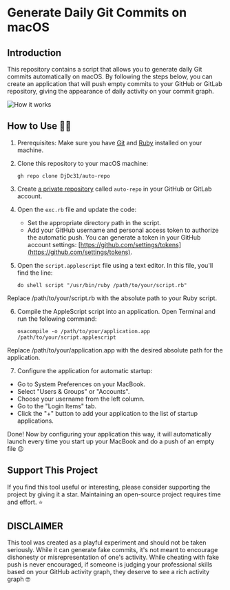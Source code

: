 # Generate Daily Git Commits on macOS

## Introduction

This repository contains a script that allows you to generate daily Git commits automatically on macOS. By following the steps below, you can create an application that will push empty commits to your GitHub or GitLab repository, giving the appearance of daily activity on your commit graph.

<img src="[https://ibb.co/TL5YHPw](https://i.ibb.co/q5w7RmD/Capture-d-cran-2023-06-02-23-15-34.png](https://i.ibb.co/q5w7RmD/Capture-d-cran-2023-06-02-23-15-34.png)" alt="How it works" />

## How to Use 🧑‍💻

1. Prerequisites: Make sure you have [Git](https://git-scm.com/book/en/v2/Getting-Started-Installing-Git) and [Ruby](https://www.ruby-lang.org/en/documentation/installation/) installed on your machine.

2. Clone this repository to your macOS machine:
   ```shell
   gh repo clone DjDc31/auto-repo
   ```

3. Create [a private repository](https://github.com/new) called `auto-repo` in your GitHub or GitLab account.

4. Open the `exc.rb` file and update the code:
   - Set the appropriate directory path in the script.
   - Add your GitHub username and personal access token to authorize the automatic push. You can generate a token in your GitHub account settings: [https://github.com/settings/tokens](https://github.com/settings/tokens).

5. Open the `script.applescript` file using a text editor. In this file, you'll find the line:
   ```shell script
   do shell script "/usr/bin/ruby /path/to/your/script.rb"
    ```
  Replace /path/to/your/script.rb with the absolute path to your Ruby script.


6. Compile the AppleScript script into an application. Open Terminal and run the following command:
    ```shell script
    osacompile -o /path/to/your/application.app /path/to/your/script.applescript
    ```
  Replace /path/to/your/application.app with the desired absolute path for the application.

7. Configure the application for automatic startup:
- Go to System Preferences on your MacBook.
- Select "Users & Groups" or "Accounts".
- Choose your username from the left column.
- Go to the "Login Items" tab.
- Click the "+" button to add your application to the list of startup applications.



Done! Now by configuring your application this way, it will automatically launch every time you start up your MacBook and do a push of an empty file 😉

## Support This Project

If you find this tool useful or interesting, please consider supporting the project by giving it a star. Maintaining an open-source project requires time and effort. ⭐️

## DISCLAIMER

This tool was created as a playful experiment and should not be taken seriously. While it can generate fake commits, it's not meant to encourage dishonesty or misrepresentation of one's activity. While cheating with fake push is never encouraged, if someone is judging your professional skills based on your GitHub activity graph, they deserve to see a rich activity graph 🤓
